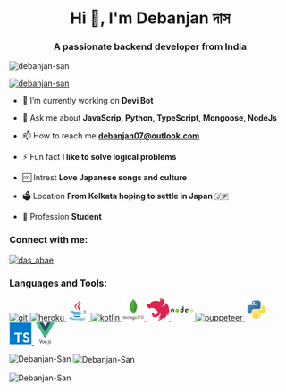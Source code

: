 <h1 align="center">Hi 👋, I'm Debanjan দাস</h1>
<h3 align="center">A passionate backend developer from India</h3>

<p align="left"> <img src="https://komarev.com/ghpvc/?username=debanjan-san&label=Profile%20views&color=0e75b6&style=flat" alt="debanjan-san" /> </p>

<p align="left"> <a href="https://github.com/ryo-ma/github-profile-trophy"><img src="https://github-profile-trophy.vercel.app/?username=debanjan-san" alt="debanjan-san" /></a> </p>

- 🔭 I’m currently working on **Devi Bot**

- 💬 Ask me about **JavaScrip, Python, TypeScript, Mongoose, NodeJs**

- 📫 How to reach me **debanjan07@outlook.com**

- ⚡ Fun fact **I like to solve logical problems**

- 🆒 Intrest **Love Japanese songs and culture**

- 🗳 Location **From Kolkata hoping to settle in Japan** 🇯🇵 

- 👤 Profession **Student**

<h3 align="left">Connect with me:</h3>
<p align="left">
<a href="https://instagram.com/das_abae" target="blank"><img align="center" src="https://raw.githubusercontent.com/rahuldkjain/github-profile-readme-generator/master/src/images/icons/Social/instagram.svg" alt="das_abae" height="30" width="40" /></a>
</p>

<h3 align="left">Languages and Tools:</h3>
<p align="left"> <a href="https://git-scm.com/" target="_blank" rel="noreferrer"> <img src="https://www.vectorlogo.zone/logos/git-scm/git-scm-icon.svg" alt="git" width="40" height="40"/> </a> <a href="https://heroku.com" target="_blank" rel="noreferrer"> <img src="https://www.vectorlogo.zone/logos/heroku/heroku-icon.svg" alt="heroku" width="40" height="40"/> </a> <a href="https://www.java.com" target="_blank" rel="noreferrer"> <img src="https://raw.githubusercontent.com/devicons/devicon/master/icons/java/java-original.svg" alt="java" width="40" height="40"/> </a> <a href="https://kotlinlang.org" target="_blank" rel="noreferrer"> <img src="https://www.vectorlogo.zone/logos/kotlinlang/kotlinlang-icon.svg" alt="kotlin" width="40" height="40"/> </a> <a href="https://www.mongodb.com/" target="_blank" rel="noreferrer"> <img src="https://raw.githubusercontent.com/devicons/devicon/master/icons/mongodb/mongodb-original-wordmark.svg" alt="mongodb" width="40" height="40"/> </a> <a href="https://nestjs.com/" target="_blank" rel="noreferrer"> <img src="https://raw.githubusercontent.com/devicons/devicon/master/icons/nestjs/nestjs-plain.svg" alt="nestjs" width="40" height="40"/> </a> <a href="https://nodejs.org" target="_blank" rel="noreferrer"> <img src="https://raw.githubusercontent.com/devicons/devicon/master/icons/nodejs/nodejs-original-wordmark.svg" alt="nodejs" width="40" height="40"/> </a> <a href="https://github.com/puppeteer/puppeteer" target="_blank" rel="noreferrer"> <img src="https://www.vectorlogo.zone/logos/pptrdev/pptrdev-official.svg" alt="puppeteer" width="40" height="40"/> </a> <a href="https://www.python.org" target="_blank" rel="noreferrer"> <img src="https://raw.githubusercontent.com/devicons/devicon/master/icons/python/python-original.svg" alt="python" width="40" height="40"/> </a> <a href="https://www.typescriptlang.org/" target="_blank" rel="noreferrer"> <img src="https://raw.githubusercontent.com/devicons/devicon/master/icons/typescript/typescript-original.svg" alt="typescript" width="40" height="40"/> </a> <a href="https://vuejs.org/" target="_blank" rel="noreferrer"> <img src="https://raw.githubusercontent.com/devicons/devicon/master/icons/vuejs/vuejs-original-wordmark.svg" alt="vuejs" width="40" height="40"/> </a> </p>

<p><img align="left" src="https://github-readme-stats.vercel.app/api/top-langs?username=Debanjan-San&show_icons=true&locale=en&layout=compact" alt="Debanjan-San" /></p>

<p>&nbsp;<img align="center" src="https://github-readme-stats.vercel.app/api?username=Debanjan-San&show_icons=true&locale=en" alt="Debanjan-San" /></p>

<p><img align="center" src="https://github-readme-streak-stats.herokuapp.com/?user=Debanjan-San&" alt="Debanjan-San" /></p>

